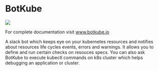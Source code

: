 # BotKube

![](/static/images/botkube-title.jpg)

For complete documentation visit www.botkube.io

A slack bot which keeps eye on your kubernetes resources and notifies about resources life cycles events, errors and warnings. It allows you to define and run certain checks on resouces specs.
You can also ask BotKube to execute kubectl commands on k8s cluster which helps debugging an application or cluster.
